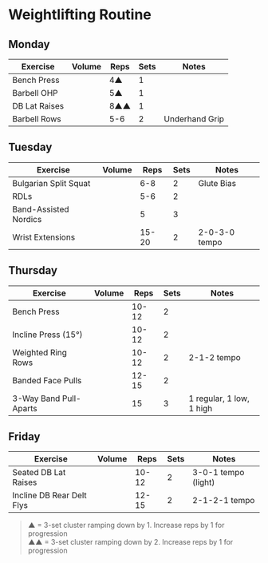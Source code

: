 # Weightlifting Routine

## Monday

| Exercise                  | Volume    | Reps  | Sets | Notes                      |
|---------------------------|-----------|-------|------|----------------------------|
| Bench Press               |           | 4▲    | 1    |                            |
| Barbell OHP               |           | 5▲    | 1    |                            |
| DB Lat Raises             |           | 8▲▲   | 1    |                            |
| Barbell Rows              |           | 5-6   | 2    | Underhand Grip             |

## Tuesday

| Exercise                  | Volume    | Reps  | Sets | Notes                      |
|---------------------------|-----------|-------|------|----------------------------|
| Bulgarian Split Squat     |           | 6-8   | 2    | Glute Bias                 |
| RDLs                      |           | 5-6   | 2    |                            |
| Band-Assisted Nordics     |           | 5     | 3    |                            |
| Wrist Extensions          |           | 15-20 | 2    | 2-0-3-0 tempo              |

## Thursday

| Exercise                  | Volume    | Reps  | Sets | Notes                      |
|---------------------------|-----------|-------|------|----------------------------|
| Bench Press               |           | 10-12 | 2    |                            |
| Incline Press (15°)       |           | 10-12 | 2    |                            |
| Weighted Ring Rows        |           | 10-12 | 2    | 2-1-2 tempo                |
| Banded Face Pulls         |           | 12-15 | 2    |                            |
| 3-Way Band Pull-Aparts    |           | 15    | 3    | 1 regular, 1 low, 1 high   |

## Friday

| Exercise                  | Volume    | Reps  | Sets | Notes                      |
|---------------------------|-----------|-------|------|----------------------------|
| Seated DB Lat Raises      |           | 10-12 | 2    | 3-0-1 tempo (light)        |
| Incline DB Rear Delt Flys |           | 12-15 | 2    | 2-1-2-1 tempo              |

> ▲ = 3-set cluster ramping down by 1. Increase reps by 1 for progression  
> ▲▲ = 3-set cluster ramping down by 2. Increase reps by 1 for progression
